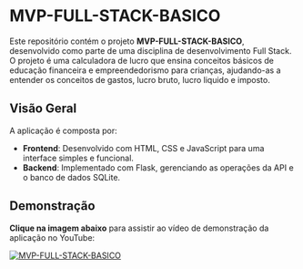 # MVP-FULL-STACK-BASICO

Este repositório contém o projeto **MVP-FULL-STACK-BASICO**, desenvolvido como parte de uma disciplina de desenvolvimento Full Stack. O projeto é uma calculadora de lucro que ensina conceitos básicos de educação financeira e empreendedorismo para crianças, ajudando-as a entender os conceitos de gastos, lucro bruto, lucro liquido e imposto.

## Visão Geral
A aplicação é composta por:
- **Frontend**: Desenvolvido com HTML, CSS e JavaScript para uma interface simples e funcional.
- **Backend**: Implementado com Flask, gerenciando as operações da API e o banco de dados SQLite.

## Demonstração
**Clique na imagem abaixo** para assistir ao vídeo de demonstração da aplicação no YouTube:

[![MVP-FULL-STACK-BASICO](https://img.youtube.com/vi/UnpUz1-8npI/maxresdefault.jpg)](https://youtu.be/UnpUz1-8npI)
